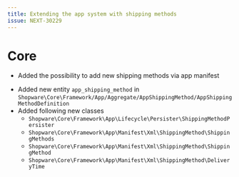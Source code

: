 ```yaml
---
title: Extending the app system with shipping methods
issue: NEXT-30229
---
```


# Core

+ Added the possibility to add new shipping methods via app manifest
* Added new entity `app_shipping_method` in `Shopware\Core\Framework/App/Aggregate/AppShippingMethod/AppShippingMethodDefinition`
* Added following new classes
    * `Shopware\Core\Framework\App\Lifecycle\Persister\ShippingMethodPersister`
    * `Shopware\Core\Framework\App\Manifest\Xml\ShippingMethod\ShippingMethods`
    * `Shopware\Core\Framework\App\Manifest\Xml\ShippingMethod\ShippingMethod`
    * `Shopware\Core\Framework\App\Manifest\Xml\ShippingMethod\DeliveryTime`

